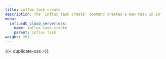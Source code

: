 ```yaml
---
title: influx task create
description: The `influx task create` command creates a new task in InfluxDB.
menu:
  influxdb_cloud_serverless:
    name: influx task create
    parent: influx task
weight: 201
---
```


{{< duplicate-oss >}}
